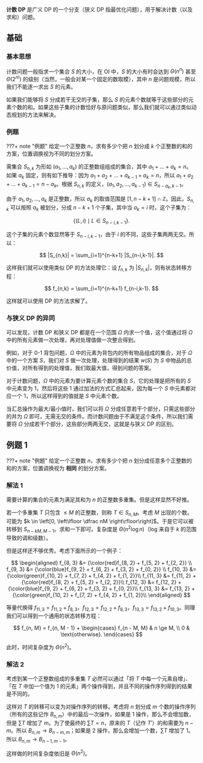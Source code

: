 **计数 DP** 是广义 DP 的一个分支（狭义 DP 指最优化问题），用于解决计数（以及求和）问题。

## 基础

### 基本思想

计数问题一般指求一个集合 $S$ 的大小，在 OI 中，$S$ 的大小有时会达到 $\Theta(n^n)$ 甚至 $\Theta(2^{n!})$ 的级别（当然，一般会对某一个固定的数取模），其中 $n$ 是问题规模，所以我们不能逐一求出 $S$ 的元素。

如果我们能够将 $S$ 分成若干无交的子集，那么 $S$ 的元素个数就等于这些部分的元素个数的和。如果这些子集的计数恰好与原问题类似，那么我们就可以通过类似动态规划的方法来解决。

### 例题

???+ note "例题"
    给定一个正整数 $n$，求有多少个把 $n$ 划分成 $k$ 个正整数的和的方案，位置调换视为不同的划分方案。

需集合 $S_{n,k}$ 为形如 $(a_1, \dots, a_k)$ 的正整数组组成的集合，其中 $a_1 + \dots + a_k = n$。如果 $a_k$ 固定，则有如下推导：因为 $a_1 + a_2 + \dots + a_{k-1} + a_k = n$，所以 $a_1 + a_2 + \dots + a_{k-1} = n - a_k$。根据 $S_{n,k}$ 的定义，$(a_1, a_2, \dots, a_{k-1}) \in S_{n - a_k, k - 1}$。

由于 $a_1, a_2, \dots, a_k$ 是正整数，所以 $a_k$ 的取值范围是 $[1, n - k + 1] \cap \mathbb Z$。因此，$S_{n,k}$ 可以按照 $a_k$ 被划分，分成 $n - k + 1$ 个子集，其中当 $a_k = i$ 时，这个子集为：

$$
\{(L, i) \mid L \in S_{n-i,k-1}\}.
$$

这个子集的元素个数显然等于 $S_{n-i,k-1}$，由于 $i$ 的不同，这些子集两两无交。所以：

$$
|S_{n,k}| = \sum_{i=1}^{n-k+1} |S_{n-i,k-1}|.
$$

这样我们就可以使用类似 DP 的方法处理它：设 $f_{n,k}$ 为 $|S_{n,k}|$，则有状态转移方程：

$$
f_{n,k} = \sum_{i=1}^{n-k+1} f_{n-i,k-1}.
$$

这样就可以使用 DP 的方法求解了。

### 与狭义 DP 的异同

可以发现，计数 DP 和狭义 DP 都是在一个范围 $\Omega$ 内求一个值，这个值通过将 $\Omega$ 中的所有元素做一次处理，再对处理值做一次整合得到。

例如，对于 0-1 背包问题，$\Omega$ 中的元素为背包内的所有物品组成的集合，对于 $\Omega$ 中的一个方案 $S$，我们对 $S$ 做一次处理，处理得到的结果 $w(S)$ 为 $S$ 中物品的总价值，对所有得到的处理值，我们取最大值，得到问题的答案。

对于计数问题，$\Omega$ 中的元素为要计算元素个数的集合 $S$，它的处理是把所有的 $S$ 中元素变为 $1$，然后将这些 $1$ 通过加法的方式汇总起来，因为每一个 $S$ 中元素都对应一个 $1$，所以这样得到的值就是 $S$ 中元素个数。

当汇总操作为最大/最小值时，我们可以将 $\Omega$ 分成任意若干个部分，只需这些部分的并为 $\Omega$ 即可，无需无交的条件。而计数问题由于不满足这个条件，所以我们需要将 $\Omega$ 分成若干个部分，这些部分两两无交，这就是与狭义 DP 的区别。

## 例题 1

???+ note "例题"
    给定一个正整数 $n$，求有多少个把 $n$ 划分成任意多个正整数的和的方案，位置调换视为 **相同** 的划分方案。

### 解法 1

需要计算的集合的元素为满足其和为 $n$ 的正整数多重集。但是这样显然不好推。

若一个多重集 $T$ 只包含 $\le M$ 的正整数，则称 $T \in S_{n, M}$。考虑 $M$ 出现的个数。可能为 $k \in \left[0, \left\lfloor \dfrac nM \right\rfloor\right]$。于是它可以被转移到 $S_{n - kM, M - 1}$。求和一下即可。复杂度是 $\Theta(n^2 \log n)$（log 来自于 $k$ 的范围导致的调和级数）。

但是这样还不够优秀。考虑下面所示的一个例子：

$$
\begin{aligned}
f_{8, 3} &= {\color{red}f_{8, 2} + f_{5, 2} + f_{2, 2}} \\
f_{9, 3} &= {\color{blue}f_{9, 2} + f_{6, 2} + f_{3, 2} + f_{0, 2}} \\
f_{10, 3} &= {\color{green}f_{10, 2} + f_{7, 2} + f_{4, 2} + f_{1, 2}}\\
f_{11, 3} &= f_{11, 2} + {\color{red}f_{8, 2} + f_{5, 2} + f_{2, 2}}\\
f_{12, 3} &= f_{12, 2} + {\color{blue}f_{9, 2} + f_{6, 2} + f_{3, 2} + f_{0, 2}}\\
f_{13, 3} &= f_{13, 2} + {\color{green}f_{10, 2} + f_{7, 2} + f_{4, 2} + f_{1, 2}}\\
\end{aligned}
$$

等量代换得 $f_{11, 3} = f_{11, 2} + f_{8, 3}$，$f_{12, 3} = f_{12, 2} + f_{9, 3}$，$f_{13, 3} = f_{13, 2} + f_{10, 3}$。同理我们可以得到一个通用的状态转移方程：

$$
f_{n, M} = f_{n, M - 1} + \begin{cases} f_{n - M, M} & n \ge M, \\ 0 & \text{otherwise}. \end{cases}
$$

此时，时间复杂度为 $\Theta(n^2)$。

### 解法 2

考虑到某一个正整数组成的多重集 $T$ 必然可以通过「将 $T$ 中每一个元素自增」、「在 $T$ 中加一个值为 $1$ 的元素」两个操作得到，并且不同的操作序列得到的结果是不同的。

这样对 $T$ 的转移可以变为对操作序列的转移。考虑将 $n$ 划分成 $m$ 个数的操作序列（所有的这些记作 $B_{n,m}$）中的最后一次操作，如果是 $1$ 操作，那么不会增加数，但是 $\sum T$ 增加了 $m$。为了使最终的 $\sum T = n$，原来的 $T$（记作 $T'$）的和需要为 $n-m$。所以 $B_{n,m} \to B_{n-m,m}$；如果是 $2$ 操作，那么会增加一个数，$\sum T$ 增加了 $1$。所以 $B_{n,m} \to B_{n-1,m-1}$。

这样做的时间复杂度依旧是 $\Theta(n^2)$。
